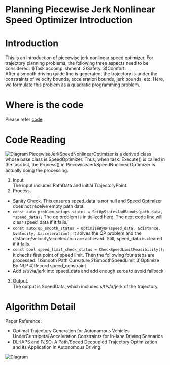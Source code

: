 # Planning Piecewise Jerk Nonlinear Speed Optimizer Introduction

# Introduction

This is an introduction of piecewise jerk nonlinear speed optimizer. For trajectory planning problems, the following three aspects need to be considered: 1)Task accomplishment. 2)Safety. 3)Comfort.  
After a smooth driving guide line is generated, the trajectory is under the constraints of velocity bounds, acceleration bounds, jerk bounds, etc. Here, we formulate this problem as a quadratic programming problem.

# Where is the code

Please refer [code](https://github.com/ApolloAuto/apollo/blob/master/modules/planning/tasks/optimizers/piecewise_jerk_speed/piecewise_jerk_speed_nonlinear_optimizer.cc)

# Code Reading

![Diagram](images/planning_piecewise_jerk_nonlinear_speed_optimizer.png)
PiecewiseJerkSpeedNonlinearOptimizer is a derived class whose base class is SpeedOptimizer. Thus, when task::Execute() is called in the task list, the Process() in PiecewiseJerkSpeedNonlinearOptimizer is actually doing the processing.  
1. Input.  
The input includes PathData and initial TrajectoryPoint.
2. Process.  
- Sanity Check. This ensures speed_data is not null and Speed Optimizer does not receive empty path data.
- `const auto problem_setups_status = SetUpStatesAndBounds(path_data, *speed_data);` The qp problem is initialized here. The next code line will clear speed_data if it fails.
- `const auto qp_smooth_status = OptimizeByQP(speed_data, &distance, &velocity, &acceleration);` It solves the QP problem and the distance/velocity/acceleration are achieved. Still, speed_data is cleared if it fails.
- `const bool speed_limit_check_status = CheckSpeedLimitFeasibility();` It checks first point of speed limit. Then the following four steps are processed: 1)Smooth Path Curvature 2)SmoothSpeedLimit 3)Optimize By NLP 4)Record speed_constraint
- Add s/t/v/a/jerk into speed_data and add enough zeros to avoid fallback
3. Output.  
The output is SpeedData, which includes s/t/v/a/jerk of the trajectory.

# Algorithm Detail
Paper Reference:
- Optimal  Trajectory  Generation  for  Autonomous  Vehicles  UnderCentripetal  Acceleration  Constraints  for  In-lane  Driving  Scenarios
- DL-IAPS and PJSO: A Path/Speed Decoupled Trajectory Optimization and its Application in Autonomous Driving

![Diagram](images/planning_piecewise_jerk_speed_optimizer.png)  
